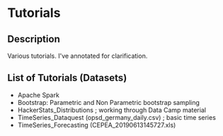 # Tutorials

## Description

Various tutorials. I've annotated for clarification.


## List of Tutorials (Datasets)
* Apache Spark
* Bootstrap: Parametric and Non Parametric bootstrap sampling
* HackerStats_Distributions ; working through Data Camp material
* TimeSeries_Dataquest (opsd_germany_daily.csv) ; basic time series
* TimeSeries_Forecasting (CEPEA_20190613145727.xls)
